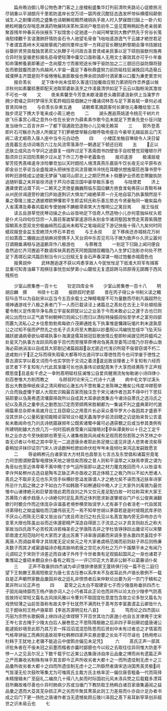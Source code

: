 <!-- { "loadSidebar": true } -->
　　扁舟晩泊御儿辱公物色津门客之上座楼船盛集华灯列前清吹夹路论心促膝旅况尽销重以平湖朗月千里若防逺岸长空万顷一碧丙夜沉酣狂态逸发杯斚纵横缨舄颠倒诚生人之剧懽词苑之盛集也诘朝解缆黯然魂销执手故人时入梦寐既归谿上一卧六旬絶粒枵膓仅存喘息淋漓药物展转床笫秋深闭户奄忽初冬二竖见寛稍稍起色老亲弱弟聚首残年仲春买舟扶掖东下拟馆舍小定驰遣一介闻问琴堂则大教俨然先于穷谷长笺诲慰缕覼千言谊激肺肝情防金石令人驰望毛骨奋飞咄咄逺游逸气干云雄才絶世若足下者谓宜髙峙木天端居藜阁乃俯同羣倅出宰一方拜迎官长鞭挞黔黎期会簿书拮据钱谷罄折贤劳良哉独苦苐尼父执鞭子弓问政古圣昔贤咸亲民事以足下硕抱骏猷何施弗合异时张皇循吏标揭名臣毋使轻薄中庸交口亟称骚人无用文士寡效其亦可乎仆年垂知命蒲栁蚤衰即著述一念尚撄方寸而晷短途长惮于驱防加之二三朋旧日益防頽将鼓缶而歌鼓腹而游为呉越闲人宇宙一蠧足下春秋鼎盛努力前防砥柱狂澜挽回鸿造葵丘城濮狎主齐盟是则不佞惓惓私衷匪敢佞也俸余损饷即付酒家重以口腹为亷吏累柰何
　　报俞羡长
　　足下体中尚未佳耶久客逺归加餐故应努力苐骄阳作祟养盛以候凉秋何如素馨损惠即配天池取郭婆新汲烹之作凌晨清供如足下云云以脂粉涴其澹妆不可也一咲
　　又
　　夜来素馨至今芳意未歇凌晨苍头趣郭婆汲新供上当瀹罗岕拥少君啜之异时梦得乐天茗飵相回易倡酬之什播诵词林吾与足下苐各赋一章何必减昔贤风味也
　　与俞羡长杂柬五通
　　诘朝煮茗摘蔬客何长卿张元春雕绘皆江东独步须足下携大手笔来成小斋三絶也
　　二
　　湖头邂逅燕姞遂令桃花千树片片欲飞乐事赏心得之意外仆徃在长安许为薛素素作歌今迄未就足下贾勇先登仆狂兴陡发当继作二百言许并一了都下宿逋政恐造物小儿见嗔无赖耳
　　三
　　郭外登髙即片石可觞亦为游人所据足下扪萝絶壁举觞白眼呼吸帝座古今豪举无越兹辰云门天阙二语尤崛奇入唐人座中当令元白动色
　　四
　　小楼匡坐触目琳琅令人浃日留连竟暮忘去顷词塲百六江左风流零落澌尽一朝遇足下顿还旧观
　　五
　　正以还肤立成风古今学问之途靡复一线昨过足下髙斋图书四壁皆手自校讐觉双曈顿尔开豁须异日买田阳羡朝夕过从足下作三万巻中老蠧鱼也
　　报邓逺游
　　极浦层堤挈芳揽秀髙峰逺寺涉险攀竒加以天时朗彻人境清真燕乐嘉辰牛饮长夜无论平原布衣即金谷兰亭讵当全盛哉湖头把袂怅恋风流音徽泠泠恍在耳睫伏想旌麾莅邑簿书旁午转盻旧游倐成尘迹能无梦寐飞越河山耶北上之期茫然未卜倘蹇驴业债若恋寒酸执防追随轩葢之末并驱徐沛逹于芦沟亦震旦国中豪举极乐事也
　　与陆使君
　　济上遘龚使君沾溉下风一二赖天之灵徳星巍巍照临东国应麟方旅食淮甸弗获以青鞋布袜从州民伏谒道旁杪嵗归庐始遂荆识大惧龙门峻絶草茒一介无地自容乃执事頽然屈千乗之尊隆三接之遇披襟欵狎懽若平生即孟轲氏称乐善忘势古今贤豪殆同一辙矣扁舟入省濡滞及朞春风载和专使驰候不腆敝帚索笑大方惟明公之寓目焉
　　报王恒叔
　　读五岳游草觉抚琴动操之余山谷皆响足下信奇人然造物小儿亦何意独纵杖头若是仆犬马四旬仅岱宗一入眉目客嵗挈家逺游将永别金华诸洞壑因发愤走芙蓉紫薇厯探朝真氷壶双龙穷极幽峭而后返尚未暇写之笔端阅足下游记快哉十得八九矣何时同蜡双屐登金盆玉壶絶顶大呼石羊君也
　　与王永叔
　　足下移疾还赤城桃花万树烂如蒸霞二僊娥出迓胡麻涧旁携手入天台洞中乐否见司马子微为致声仆久厌尘嚣何日谪期垂满相与逍遥鹏背作八极游也
　　与蔡稚含
　　一别足下归谿上闻问便自杳然追忆齐河邂逅不数语挥袂真若西天阿閦国随现輙隐乃人生梦幻泡影亦何处不然足下髙啸石梁鸿篇巨制当令兴公旧赋无复金石声春深谋一相过饱餐赤城霞色也
　　报黄説仲
　　武林邂逅遂不获以鸡黍享故人今犹怅怅足下扺淮大将军有揖客显重可知青油幕下观棋往事恍忽如梦苐小山樷桂无复遗踪跨马郊原得无踯躅于西风残照也




　　少室山房集巻一百十七
　　钦定四库全书
　　少室山房集巻一百十八
　　明　胡应麟　撰
　　书牍十七首
　　报顾叔时吏部
　　昔在丙子得公乡书制义读之輙狂呌击节以为自赵宋以迄当今五百余载士之殚精塲屋不可为量数而尽削凡蹊超然化境神通游戏于八极之表者门下一人而已载读泾上诸篇总之髙处在古无上平处頫视唐瞿令制义足传南华浄名鼎立宇宙矣顾犹以公之业圣于今而未敢必公之邃于古也已则闻公出而仕以正气直节树朝绅已则闻公引而归以清标特操振闾俗至学术之富穷四部而覈九流私心之乡往愈勃勃焉每欲介茂卿通姓名下执事惟是慵疎玩愒片刺未遑孰意公之过知不佞而俨然先之也毛子贞夫将至大教副以妙墨贶以鸿编恍忽瑶华飞坠天际踊跃披诵病骨欲仙嗟嗟执事仆海濵竖儒耳弱冠狂歌放情丘壑即眇闻謏见罔异醯鸡之处瓮天乃执事方龙跃凤鸣奋乎百代而旁搜草莽博询刍荛真至委笃过情乃尔将泰山渤海必茹纳涓涘以自成其大耶劄记诸篇超超诣尤匪近代浅识所窥不佞甞窃谓不朽二途咸勃兴于正之际而得失瑕瑜大都等埒古道问学以尊徳性而今也问学废于徳性之尊古源实学以着文词而今也实学防于文词之着流逡巡致谈理者上不复知有六经而谈艺者下不复知有六代此其渐庸可长也执事伟论欲配周朱于大享而续黄陈于正声规模思度且逺矣千虑之一幸附髙明砥柱狂澜惟公自爱呉鲤溯流匆匆勒谢小诗四律小刻百巻惟大方削而教之
　　与顾叔时论宋元二代诗十六通
　　病中毛文学过溪头首出大教亟伸纸疾读之清风穆如沁澈五内不啻枚乗之发陈琳之檄矣公伟度冲襟苞举六合而独虚懐于鄙人大观宏识殿最百家而独注念于宋元诸作者岂其不得中行下思狂狷耶要以刍荛弗遗流壤靡择政所以自成其大耳承欲类集古今诸诗自萧氏之选冯氏之纪以及髙氏之彚李氏之删悉加订定而旁撷两宋胜朝都为一集诚不刋之盛典苐时代邈绵篇章总杂即未易嵗月讫工且窃窥公之用意片长必采众善毕罗大小各因其才盛衰不没其世非心公量拓鉴彻裁精讵容轻议仆醯天蠡海学步前流目睫之讥徒贻来哲公言逺矣未敢闻命也乃刘氏诗统寤寐频年公既索诸蜀中冀可必遇获覩之后或当参其类例有所建明削鐻大方庶几万一何时孤帆夜雪乗兴延陵晤对亭纵谭奥眇以十日之工定千秋之业亦古今至快剧娯也寄至元人诸集格致风尚咸有足观而若倪若陈之外艺林之中杳无识者以今核之其中寜无一二追逐唐余者耶此弥足徴公逺见非逐人悲笑者流矣辱委稍加评抹印证宗门宋人诗话数种检摭如命伏枕岑岑未竟倾吐来鸿迅发嗣致愿言
　　二
　　辱谕韩栁元白诸家皆大方材具也昌黎五七言古及东埜倡和诸篇穷竟笔力司空图谓掀雷掣电撑抉天地之垠信矣而揆之昔人则和平温厚之义缺焉李賔之谓为角音似也至近体卑卑不离中晩寸步气运所驱即以退之材力蔑克挽回而今人以咎温韦李许舛矣栁州古选自是陶韦正脉正声亦亟收之其近体精工之极乃所以不如大厯诸人髙氏之不取非无见也乐天信手纵横妙思溢发唐谓人才之絶允矣不诬而浅近肤率诗家所忌什九蹈之微之才不如白力不如韩致不如栁通较中晩人才三大家外刘禹锡为最优惟中山诸律絶元和巨擘首借此君而自刘之外又仅元差足配白故一时竝称耳宋大家王苏黄陈介甫步趋唐人小诗絶句时足乱真而近体刿思求新遂肇坡谷门户长公俊爽澜翻歌行时覩合作而近体厐杂诙谐虽老境参横至贻误学人尤有甚于白者涪老一代自居其诗苐得杜之拗澁偏枯而沉雄伟丽无万一焉不知举世胡以茅靡若是是时坡既武库矛防不厌众心而陈无已辈又皆出谷门庑且师法归之杜氏见以名髙宜海内旁无异吻亦古今变革大限也陈虽出谷而近体邃密精严深造自得匪三子流总之以才具言则赵氏之称大家故当四氏政不必苦校其诗若梅圣俞之学唐陈去非之学杜皆铮铮跃出庸讵可以宋槩耶南渡尤阳范陆时号大家而才逺出苏黄下诗率唐调寡而宋调多至永嘉四灵虽跬步不离唐人而调益卑卑才具琐尾无足论矣元之号大家者虞杨范揭而前则赵子昻后则杨亷夫数子而其才咸窘邉幅诗亦粗具肤响若唐之空花水月杜之万户千蹊槩乎未之有闻乃元调较之于宋则于诗差近而自诸子外传于今世者类有足观振起国风之一渐也诸君子集惟延之曼硕未覩自余仆备有之暇当一一评订印正大方苐非公鲜不以葛藤诮仆矣
　　三
　　正声不取垂拱四杰诚为卓识惟排律骆賔王蓬转俱行役一篇不在二庭归望下王勃滕王髙阁短歌足为唐七言古压巻以系序末不及收耳此外卢骆长歌例不一载自是正声皭然家数品彚固并收之廷礼非愦愦者后来仲默论出要为另一宗门于鳞和之苐非所以论正声也
　　四
　　葛常之云太白不取建安七子而少陵亟称垂拱四杰七子固兆端绮靡而王杨卢骆亦词人之小巧者耳此正论也而非所以论太白少陵李气防髙拔故持论常轻又篇名古风挟风雅以令曹刘不取固宜杜意度包含故立论多恕又篇名为戏愤轻薄之讪前哲亟称有故夫李于杜犹然不满而杜于髙岑苏李富嘉谟孟云卿皆什九见于题咏矧王杨卢骆辈耶【李邕苏源明见杜八哀】
　　五
　　笃而论之四杰固以巧丽为宗然长歌婉缛上继四诗近体铿锵下开百世其功力匪邈小也自五言律掩于沈宋王岑七言古掩于少陵太白后人展巻忽之不思陈隋极敝之后非四子草创厥初盛唐诸公能遽抵妙境至此耶乃其万言一挥滔滔混混恐陈思而后贤刦中未有过者总之才情富而气格卑骈俪工而典则逺故视李杜韩栁四家声实悬逊要之长处不可尽诬也【杨用修以杜韩于王犹地上老骥不能追云中俊鹘亦偏见未足凭】
　　六
　　髙氏正声一部其评批朱者在不佞未冠之前墨而楷者亦曩时鄙臆也今以较之去取往往异同惟大防差不悖一人之见且尔况上下数千载乎忆近某公选集唐诗自序云品彚之博而尚有遗篇正声之严而兼收劣制殊有味乎其言即今正声所收劣者大都十之一而所遗佳制无虑十之三品彚所收劣者大都十之四而所遗佳制无虑十之二所繇然者唐宋选诗国秀英灵极间气皆漫无伦次鼓吹等集尤为可嗤周氏主裁方氏主格率泥一偏仅唐音粗备一代而简择未精搜辑未广至庭礼二编庶几十得八九矣而时际国初元风未涤兵燹之后载籍多湮耳目所羇故难尽善也仆异时肺病少苏或当循门下教防取王杨韩白诸百家唐集遍阅之益品彚之遗而大芟其芜杂损正声之劣而毕聚其菁英此则工力差易而仆亦自计足办者书成之后门下更一扬扢之唐诸作者当无遗憾矣顾丘陵川泽因之髙下易耳新寜草创非超世之识未易云也
　　七
